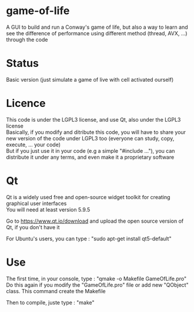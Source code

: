 # game-of-life
A GUI to build and run a Conway's game of life, but also a way to learn and see the difference of performance using different method (thread, AVX, ...)
through the code

# Status
Basic version (just simulate a game of live with cell activated ourself)

# Licence
This code is under the LGPL3 license, and use Qt, also under the LGPL3 license  
Basically, if you modify and ditribute this code, you will have to share your new version of the code under LGPL3 too (everyone can study, copy, execute, ... your code)  
But if you just use it in your code (e.g a simple "#include ..."), you can distribute it under any terms, and even make it a proprietary software

# Qt
Qt is a widely used free and open-source widget toolkit for creating graphical user interfaces  
You will need at least version 5.9.5  

Go to https://www.qt.io/download and upload the open source version of Qt, if you don't have it  

For Ubuntu's users, you can type : "sudo apt-get install qt5-default"

# Use
The first time, in your console, type : "qmake -o Makefile GameOfLife.pro"  
Do this again if you modify the "GameOfLife.pro" file or add new "QObject" class. This command create the Makefile

Then to compile, juste type : "make"

